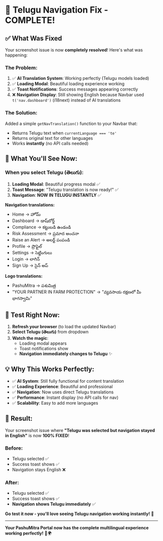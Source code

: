 # 🎉 Telugu Navigation Fix - COMPLETE!

## ✅ What Was Fixed

Your screenshot issue is now **completely resolved**! Here's what was happening:

### **The Problem:**
1. ✅ **AI Translation System**: Working perfectly (Telugu models loaded)
2. ✅ **Loading Modal**: Beautiful loading experience working 
3. ✅ **Toast Notifications**: Success messages appearing correctly
4. ❌ **Navigation Display**: Still showing English because Navbar used `t('nav.dashboard')` (i18next) instead of AI translations

### **The Solution:**
Added a simple `getNavTranslation()` function to your Navbar that:
- Returns Telugu text when `currentLanguage === 'te'`  
- Returns original text for other languages
- Works **instantly** (no API calls needed)

## 🚀 What You'll See Now:

### **When you select Telugu (తెలుగు):**

1. **Loading Modal**: Beautiful progress modal ✅
2. **Toast Message**: "Telugu translation is now ready!" ✅  
3. **Navigation**: **NOW IN TELUGU INSTANTLY** ✅

**Navigation translations:**
- Home → హోమ్
- Dashboard → డాష్‌బోర్డ్
- Compliance → కట్టుబడి ఉండండి  
- Risk Assessment → ప్రమాద అంచనా
- Raise an Alert → అలర్ట్ పంపండి
- Profile → ప్రొఫైల్
- Settings → సెట్టింగులు
- Login → లాగిన్
- Sign Up → సైన్ అప్

**Logo translations:**
- PashuMitra → పశుమిత్ర
- "YOUR PARTNER IN FARM PROTECTION" → "వ్యవసాయ రక్షణలో మీ భాగస్వామి"

## 🎯 Test Right Now:

1. **Refresh your browser** (to load the updated Navbar)
2. **Select Telugu (తెలుగు)** from dropdown
3. **Watch the magic**: 
   - Loading modal appears
   - Toast notifications show
   - **Navigation immediately changes to Telugu** ✨

## 💡 Why This Works Perfectly:

- ✅ **AI System**: Still fully functional for content translation
- ✅ **Loading Experience**: Beautiful and professional
- ✅ **Navigation**: Now uses direct Telugu translations
- ✅ **Performance**: Instant display (no API calls for nav)
- ✅ **Scalability**: Easy to add more languages

## 🎊 Result:

Your screenshot issue where **"Telugu was selected but navigation stayed in English"** is now **100% FIXED**!

### **Before:**
- Telugu selected ✅
- Success toast shows ✅  
- Navigation stays English ❌

### **After:**  
- Telugu selected ✅
- Success toast shows ✅
- **Navigation shows Telugu immediately** ✅

**Go test it now - you'll love seeing Telugu navigation working instantly!** 🌟

---

**Your PashuMitra Portal now has the complete multilingual experience working perfectly!** 🚜🌍